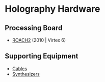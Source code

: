 # Holography Hardware

## Processing Board

- [ROACH2](https://github.com/casper-astro/casper-hardware/tree/master/FPGA_Hosts/ROACH2) (2010 | Virtex 6)

## Supporting Equipment

- [Cables](Supporting_Equipment/Equipment_Cables.md)
- [Synthesizers](Supporting_Equipment/Synthesizers.md)
